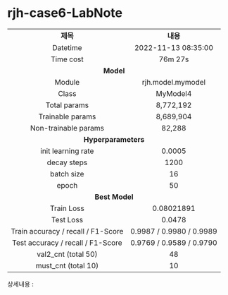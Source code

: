 <h1 id="title">rjh-case6-LabNote</h1>
<table style="border: 2px; text-align:center;">
<tr style="font-weight: bold;, font-size: 30px;">
<td> 제목 </td>
<td> 내용 </td>
</tr>
<tr>
<td> Datetime </td>
<td id="date">2022-11-13 08:35:00</td>
</tr>
<tr>
<td> Time cost </td>
<td id="time-cost">76m 27s</td>
</tr>
<tr>
<td colspan="2" style="font-weight: bold;, font-size: 30px;"> Model </td>
</tr>
<tr>
<td> Module </td>
<td id="module">rjh.model.mymodel</td>
</tr>
<tr>
<td> Class </td>
<td id="class">MyModel4</td>
</tr>
<tr>
<td> Total params </td>
<td id="total-params">8,772,192</td>
</tr>
<tr>
<td> Trainable params </td>
<td id="trainable-params">8,689,904</td>
</tr>
<tr>
<td> Non-trainable params </td>
<td id="non-trainable-params">82,288</td>
</tr>
<tr>
<td colspan="2" style="font-weight: bold;, font-size: 30px;"> Hyperparameters </td>
</tr>
<tr>
<td> init learning rate </td>
<td id="init-lr">0.0005</td>
</tr>
<tr>
<td> decay steps </td>
<td id="decay-steps">1200</td>
</tr>
<tr>
<td> batch size </td>
<td id="batch-size">16</td>
</tr>
<tr>
<td> epoch </td>
<td id="epoch">50</td>
<tr>
<td colspan="2" style="font-weight: bold;, font-size: 30px;"> Best Model </td>
</tr>
<tr>
<td> Train Loss </td>
<td id="train-loss">0.08021891</td>
</tr>
<tr>
<td> Test Loss </td>
<td id="test-loss">0.0478</td>
</tr>
<tr>
<td> Train accuracy / recall / F1-Score </td>
<td id="train-score">0.9987 / 0.9980 / 0.9989</td>
</tr>
<tr>
<td> Test accuracy / recall / F1-Score </td>
<td id="test-score">0.9769 / 0.9589 / 0.9790</td>
</tr>
<tr>
<td> val2_cnt (total 50) </td>
<td id="val2-cnt">48</td>
</tr>
<tr>
<td> must_cnt (total 10) </td>
<td id="must-cnt">10</td>
</tr>
</tr></table>
<p>상세내용 : </p>